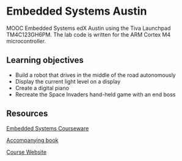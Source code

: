 Embedded Systems Austin
========================

MOOC Embedded Systems edX Austin using the Tiva Launchpad TM4C123GH6PM.
The lab code is written for the ARM Cortex M4 microcontroller.

## Learning objectives

- Build a robot that drives in the middle of the road autonomously
- Display the current light level on a display
- Create a digital piano
- Recreate the Space Invaders hand-held game with an end boss

## Resources

[Embedded Systems Courseware](https://courses.edx.org/courses/UTAustinX/UT.6.01x/1T2014/info)

[Accompanying book](http://users.ece.utexas.edu/~valvano/Volume1/E-Book/)

[Course Website](http://edx-org-utaustinx.s3.amazonaws.com/UT601x/worldwide.html)

